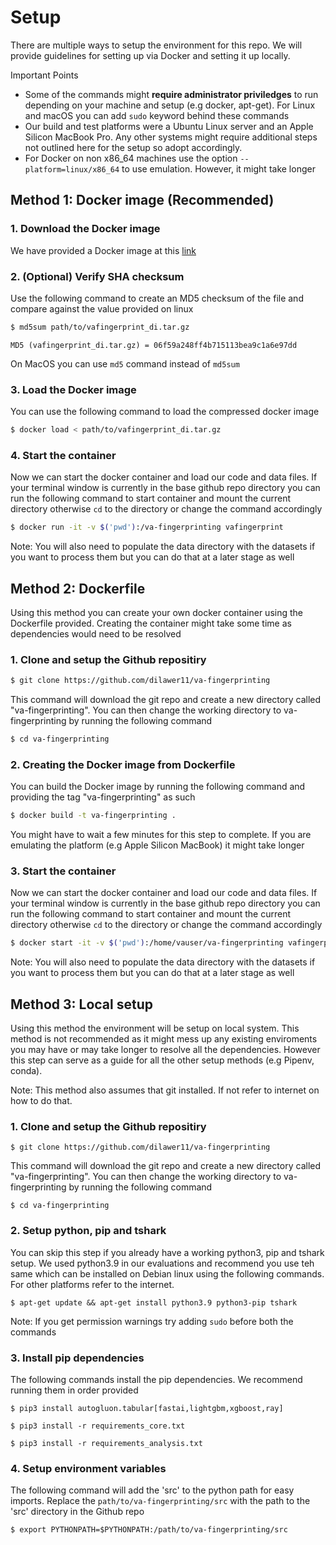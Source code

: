 # Setup

There are multiple ways to setup the environment for this repo. We will provide guidelines for setting up via Docker and setting it up locally.

Important Points
- Some of the commands might **require administrator priviledges** to run depending on your machine and setup (e.g docker, apt-get). For Linux and macOS you can add `sudo` keyword behind these commands
- Our build and test platforms were a Ubuntu Linux server and an Apple Silicon MacBook Pro. Any other systems might require additional steps not outlined here for the setup so adopt accordingly. 
- For Docker on non x86_64 machines use the option `--platform=linux/x86_64` to use emulation. However, it might take longer

## Method 1: Docker image (Recommended)

### 1. Download the Docker image


We have provided a Docker image at this [link](https://privacy-datahub.csc.ncsu.edu/vafingerprinting/vafingerprint_di.tar.gz)

### 2. (Optional) Verify SHA checksum

Use the following command to create an MD5 checksum of the file and compare against the value provided on linux

```sh
$ md5sum path/to/vafingerprint_di.tar.gz
```
`MD5 (vafingerprint_di.tar.gz) = 06f59a248ff4b715113bea9c1a6e97dd`

On MacOS you can use `md5` command instead of `md5sum`

### 3. Load the Docker image

You can use the following command to load the compressed docker image

```sh
$ docker load < path/to/vafingerprint_di.tar.gz
```

### 4. Start the container

Now we can start the docker container and load our code and data files. If your terminal window is currently in the base github repo directory you can run the following command to start container and mount the current directory otherwise `cd` to the directory or change the command accordingly

```sh
$ docker run -it -v $('pwd'):/va-fingerprinting vafingerprint
```

Note: You will also need to populate the data directory with the datasets if you want to process them but you can do that at a later stage as well


## Method 2: Dockerfile 

Using this method you can create your own docker container using the Dockerfile provided. Creating the container might take some time as dependencies would need to be resolved

### 1. Clone and setup the Github repositiry

```sh
$ git clone https://github.com/dilawer11/va-fingerprinting
```

This command will download the git repo and create a new directory called "va-fingerprinting". You can then change the working directory to va-fingerprinting by running the following command

```sh
$ cd va-fingerprinting
```

### 2. Creating the Docker image from Dockerfile

You can build the Docker image by running the following command and providing the tag "va-fingerprinting" as such

```sh
$ docker build -t va-fingerprinting .
```

You might have to wait a few minutes for this step to complete. If you are emulating the platform (e.g Apple Silicon MacBook) it might take longer

### 3. Start the container

Now we can start the docker container and load our code and data files. If your terminal window is currently in the base github repo directory you can run the following command to start container and mount the current directory otherwise `cd` to the directory or change the command accordingly

```sh
$ docker start -it -v $('pwd'):/home/vauser/va-fingerprinting vafingerprint
```

Note: You will also need to populate the data directory with the datasets if you want to process them but you can do that at a later stage as well

## Method 3: Local setup

Using this method the environment will be setup on local system. This method is not recommended as it might mess up any existing enviroments you may have or may take longer to resolve all the dependencies. However this step can serve as a guide for all the other setup methods (e.g Pipenv, conda).

Note: This method also assumes that git installed. If not refer to internet on how to do that.

### 1. Clone and setup the Github repositiry

```console
$ git clone https://github.com/dilawer11/va-fingerprinting
```

This command will download the git repo and create a new directory called "va-fingerprinting". You can then change the working directory to va-fingerprinting by running the following command

```console
$ cd va-fingerprinting
```

### 2. Setup python, pip and tshark

You can skip this step if you already have a working python3, pip and tshark setup. We used python3.9 in our evaluations and recommend you use teh same which can be installed on Debian linux using the following commands. For other platforms refer to the internet.

```console
$ apt-get update && apt-get install python3.9 python3-pip tshark
```

Note: If you get permission warnings try adding `sudo` before both the commands

### 3. Install pip dependencies

The following commands install the pip dependencies. We recommend running them in order provided

```console
$ pip3 install autogluon.tabular[fastai,lightgbm,xgboost,ray]

$ pip3 install -r requirements_core.txt

$ pip3 install -r requirements_analysis.txt
```

### 4. Setup environment variables

The following command will add the 'src' to the python path for easy imports. Replace the `path/to/va-fingerprinting/src` with the path to the 'src' directory in the Github repo

```console
$ export PYTHONPATH=$PYTHONPATH:/path/to/va-fingerprinting/src
```